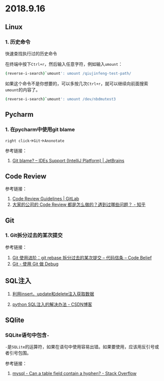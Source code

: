 # 2018.9.16

## Linux

### 1. 历史命令

快速查找执行过的历史命令

在终端中按下`Ctrl+r`，然后输入任意字符，例如输入`umount`：

```bash
(reverse-i-search)`umount': umount /qiujinfeng-test-path/
```

如果这个命令不是你想要的，可以多按几次`Ctrl+r`，就可以继续向前面搜索`umount`的内容了。

```bash
(reverse-i-search)`umount': umount /dev/nbdmutest3
```

## Pycharm

### 1. 在pycharm中使用git blame

`right click`->`Git`->`Anonotate`

参考链接：

1. [Git blame? – IDEs Support (IntelliJ Platform) | JetBrains](https://intellij-support.jetbrains.com/hc/en-us/community/posts/206588115-Git-blame-)

## Code Review

参考链接：

1. [Code Review Guidelines | GitLab](https://docs.gitlab.com/ee/development/code_review.html)
2. [大家的公司的 Code Review 都是怎么做的？遇到过哪些问题？ - 知乎](https://www.zhihu.com/question/41089988)

## Git

### 1. Git拆分过去的某次提交

参考链接：

1. [Git 使用进阶：git rebase 拆分过去的某次提交 – 代码信条 – Code Belief](http://www.codebelief.com/article/2017/03/git-advanced-usage-split-specific-commit-in-the-past/)
2. [Git - 使用 Git 做 Debug](https://git-scm.com/book/zh-tw/v1/Git-%E5%B7%A5%E5%85%B7-%E4%BD%BF%E7%94%A8-Git-%E5%81%9A-Debug)

## SQL注入

1. [利用insert，update和delete注入获取数据](https://wps2015.org/drops/drops/%E5%88%A9%E7%94%A8insert%EF%BC%8Cupdate%E5%92%8Cdelete%E6%B3%A8%E5%85%A5%E8%8E%B7%E5%8F%96%E6%95%B0%E6%8D%AE.html)

2. [python SQL注入的解决办法 - CSDN博客](https://blog.csdn.net/yiifaa/article/details/52460897)

## SQlite

### SQLite语句中包含`-`

`-`是`SQLite`的运算符，如果在语句中使用容易出错。如果要使用，应该用反引号或者引号包围。

参考链接：

1. [mysql - Can a table field contain a hyphen? - Stack Overflow](https://stackoverflow.com/questions/3168644/can-a-table-field-contain-a-hyphen)